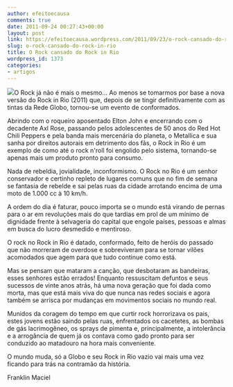```yaml
---
author: efeitoecausa
comments: true
date: 2011-09-24 00:27:43+00:00
layout: post
link: https://efeitoecausa.wordpress.com/2011/09/23/o-rock-cansado-do-rock-in-rio/
slug: o-rock-cansado-do-rock-in-rio
title: O Rock cansado do Rock in Rio
wordpress_id: 1373
categories:
- artigos
---
```


[![](http://efeitoecausa.files.wordpress.com/2011/09/metallica.gif)](http://efeitoecausa.files.wordpress.com/2011/09/metallica.gif)O Rock já não é mais o mesmo... Ao menos se tomarmos por base a nova versão do Rock in Rio (2011) que, depois de se tingir definitivamente com as tintas da Rede Globo, tornou-se um evento de conformados.

Abrindo com o roqueiro aposentado Elton John e encerrando com o decadente Axl Rose, passando pelos adolescentes de 50 anos do Red Hot Chili Peppers e pela banda mais mercenária do planeta, o Metallica e sua sanha por direitos autorais em detrimento dos fãs, o Rock in Rio é um exemplo de como até o rock n'roll foi engolido pelo sistema, tornando-se apenas mais um produto pronto para consumo.

Nada de rebeldia, jovialidade, inconformismo. O Rock no Rio é um senhor conservador e certinho repleto de lugares comuns que no fim de semana se fantasia de rebelde e sai pelas ruas da cidade arrotando encima de uma moto de 1.000 cc à 10 km/h.

A ordem do dia é faturar, pouco importa se o mundo está virando de pernas para o ar em revoluções mais do que tardias em prol de um mínimo de dignidade frente à selvageria do capital que engole países, pessoas e almas em busca do lucro desmedido e mentiroso.

O rock no Rock in Rio é datado, conformado, feito de heróis do passado que não morreram de overdose e sobreviveram para se tornar vilões acomodados que agem para que tudo continue como está.

Mas se pensam que mataram a canção, que desbotaram as bandeiras, esses senhores estão errados! Enquanto ressuscitam defuntos e seus sucessos de vinte anos atrás, há uma nova geração que foi dada como morta, mas que está mais viva do que nunca nas redes sociais e agora também se arrisca por mudanças em movimentos sociais no mundo real.

Munidos da coragem do tempo em que curtir rock horrorizava os pais, estes jovens estão saindo pelas ruas, enfrentados os cacetetes, as bombas de gás lacrimogêneo, os sprays de pimenta e, principalmente, a intolerância e a arrogância de quem já os contava como gado pronto para ser conduzido ao matadouro na hora mais conveniente.

O mundo muda, só a Globo e seu Rock in Rio vazio vai mais uma vez ficando para trás na contramão da história.

Franklin Maciel
